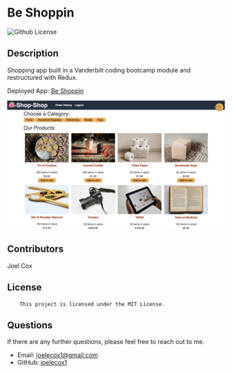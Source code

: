 # Be Shoppin
  ![Github License](https://img.shields.io/badge/license-MIT-green)
  
  ## Description
  
  Shopping app built in a Vanderbilt coding bootcamp module and restructured with Redux.

  Deployed App: [Be Shoppin](https://be-shoppin.herokuapp.com/)

  ![Screenshot of final product](./client/src/assets/be-shoppin.png)

  ## Contributors

  Joel Cox

  ## License
      
        This project is licensed under the MIT License.

  ## Questions

  If there are any further questions, please feel free to reach out to me. 

  - Email: joelecox1@gmail.com
  - GitHub: [joelecox1](https://github.com/joelecox1)
